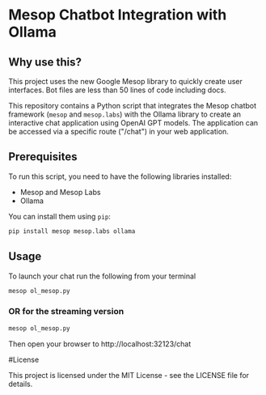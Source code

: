 # Mesop Chatbot Integration with Ollama

## Why use this?
This project uses the new Google Mesop library to quickly create user interfaces. Bot files are less than 50 lines of code including docs.

This repository contains a Python script that integrates the Mesop chatbot framework (`mesop` and `mesop.labs`) with the Ollama library to create an interactive chat application using OpenAI GPT models. The application can be accessed via a specific route ("/chat") in your web application.

## Prerequisites
To run this script, you need to have the following libraries installed:

* Mesop and Mesop Labs
* Ollama

You can install them using `pip`:
```bash
pip install mesop mesop.labs ollama
```

## Usage

To launch your chat run the following from your terminal

```bash
mesop ol_mesop.py
```

### OR for the streaming version ###

```bash
mesop ol_mesop.py
```

Then open your browser to http://localhost:32123/chat

#License

This project is licensed under the MIT License - see the LICENSE file for details.
